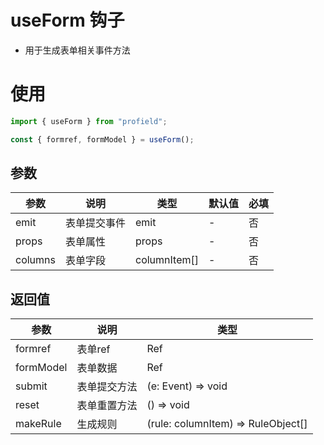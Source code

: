 # useForm 钩子

* 用于生成表单相关事件方法

# 使用

```js
import { useForm } from "profield";

const { formref, formModel } = useForm();

```

## 参数

| 参数 | 说明 | 类型 | 默认值 | 必填 |
| --- | --- | --- | --- | --- |
|emit | 表单提交事件 | emit | - | 否|
|props| 表单属性 | props | - | 否|
|columns| 表单字段 | columnItem[] | - | 否|

## 返回值

| 参数 | 说明 | 类型 |
| --- | --- | --- |
|formref | 表单ref | Ref<ElForm> |
|formModel | 表单数据 | Ref<Recordable> |
|submit | 表单提交方法 | (e: Event) => void |
|reset | 表单重置方法 | () => void |
|makeRule | 生成规则 | (rule: columnItem) => RuleObject[] |